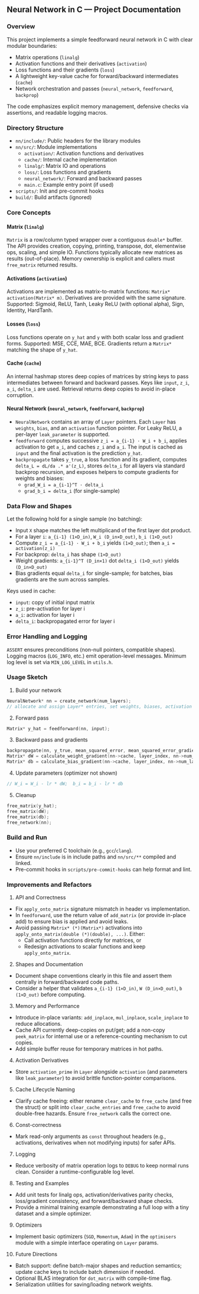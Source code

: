 ## Neural Network in C — Project Documentation

### Overview
This project implements a simple feedforward neural network in C with clear modular boundaries:
- Matrix operations (`linalg`)
- Activation functions and their derivatives (`activation`)
- Loss functions and their gradients (`loss`)
- A lightweight key-value cache for forward/backward intermediates (`cache`)
- Network orchestration and passes (`neural_network`, `feedforward`, `backprop`)

The code emphasizes explicit memory management, defensive checks via assertions, and readable logging macros.

### Directory Structure
- `nn/include/`: Public headers for the library modules
- `nn/src/`: Module implementations
  - `activation/`: Activation functions and derivatives
  - `cache/`: Internal cache implementation
  - `linalg/`: Matrix IO and operations
  - `loss/`: Loss functions and gradients
  - `neural_network/`: Forward and backward passes
  - `main.c`: Example entry point (if used)
- `scripts/`: Init and pre-commit hooks
- `build/`: Build artifacts (ignored)

### Core Concepts
#### Matrix (`linalg`)
`Matrix` is a row/column typed wrapper over a contiguous `double*` buffer. The API provides creation, copying, printing, transpose, dot, elementwise ops, scaling, and simple IO. Functions typically allocate new matrices as results (out-of-place). Memory ownership is explicit and callers must `free_matrix` returned results.

#### Activations (`activation`)
Activations are implemented as matrix-to-matrix functions: `Matrix* activation(Matrix* m)`. Derivatives are provided with the same signature. Supported: Sigmoid, ReLU, Tanh, Leaky ReLU (with optional alpha), Sign, Identity, HardTanh.

#### Losses (`loss`)
Loss functions operate on `y_hat` and `y` with both scalar loss and gradient forms. Supported: MSE, CCE, MAE, BCE. Gradients return a `Matrix*` matching the shape of `y_hat`.

#### Cache (`cache`)
An internal hashmap stores deep copies of matrices by string keys to pass intermediates between forward and backward passes. Keys like `input`, `z_i`, `a_i`, `delta_i` are used. Retrieval returns deep copies to avoid in-place corruption.

#### Neural Network (`neural_network`, `feedforward`, `backprop`)
- `NeuralNetwork` contains an array of `Layer` pointers. Each `Layer` has `weights`, `bias`, and an `activation` function pointer. For Leaky ReLU, a per-layer `leak_parameter` is supported.
- `feedforward` computes successive `z_i = a_{i-1} · W_i + b_i`, applies activation to get `a_i`, and caches `z_i` and `a_i`. The input is cached as `input` and the final activation is the prediction `y_hat`.
- `backpropagate` takes `y_true`, a loss function and its gradient, computes `delta_L = dL/da .* a'(z_L)`, stores `delta_i` for all layers via standard backprop recursion, and exposes helpers to compute gradients for weights and biases:
  - `grad_W_i = a_{i-1}^T · delta_i`
  - `grad_b_i = delta_i` (for single-sample)

### Data Flow and Shapes
Let the following hold for a single sample (no batching):
- Input `X` shape matches the left multiplicand of the first layer dot product.
- For a layer `i`: `a_{i-1} (1×D_in)`, `W_i (D_in×D_out)`, `b_i (1×D_out)`
- Compute `z_i = a_{i-1} · W_i + b_i` yields `(1×D_out)`; then `a_i = activation(z_i)`
- For backprop: `delta_i` has shape `(1×D_out)`
- Weight gradients: `a_{i-1}^T (D_in×1)` dot `delta_i (1×D_out)` yields `(D_in×D_out)`
- Bias gradients equal `delta_i` for single-sample; for batches, bias gradients are the sum across samples.

Keys used in cache:
- `input`: copy of initial input matrix
- `z_i`: pre-activation for layer i
- `a_i`: activation for layer i
- `delta_i`: backpropagated error for layer i

### Error Handling and Logging
`ASSERT` ensures preconditions (non-null pointers, compatible shapes). Logging macros (`LOG_INFO`, etc.) emit operation-level messages. Minimum log level is set via `MIN_LOG_LEVEL` in `utils.h`.

### Usage Sketch
1) Build your network
```c
NeuralNetwork* nn = create_network(num_layers);
// allocate and assign Layer* entries, set weights, biases, activation funcs
```

2) Forward pass
```c
Matrix* y_hat = feedforward(nn, input);
```

3) Backward pass and gradients
```c
backpropagate(nn, y_true, mean_squared_error, mean_squared_error_gradient);
Matrix* dW = calculate_weight_gradient(nn->cache, layer_index, nn->num_layers);
Matrix* db = calculate_bias_gradient(nn->cache, layer_index, nn->num_layers);
```

4) Update parameters (optimizer not shown)
```c
// W_i = W_i - lr * dW;  b_i = b_i - lr * db
```

5) Cleanup
```c
free_matrix(y_hat);
free_matrix(dW);
free_matrix(db);
free_network(nn);
```

### Build and Run
- Use your preferred C toolchain (e.g., `gcc`/`clang`).
- Ensure `nn/include` is in include paths and `nn/src/**` compiled and linked.
- Pre-commit hooks in `scripts/pre-commit-hooks` can help format and lint.

### Improvements and Refactors
1) API and Correctness
- Fix `apply_onto_matrix` signature mismatch in header vs implementation.
- In `feedforward`, use the return value of `add_matrix` (or provide in-place add) to ensure bias is applied and avoid leaks.
- Avoid passing `Matrix* (*)(Matrix*)` activations into `apply_onto_matrix(double (*)(double), ...)`. Either:
  - Call activation functions directly for matrices, or
  - Redesign activations to scalar functions and keep `apply_onto_matrix`.

2) Shapes and Documentation
- Document shape conventions clearly in this file and assert them centrally in forward/backward code paths.
- Consider a helper that validates `a_{i-1} (1×D_in)`, `W (D_in×D_out)`, `b (1×D_out)` before computing.

3) Memory and Performance
- Introduce in-place variants: `add_inplace`, `mul_inplace`, `scale_inplace` to reduce allocations.
- Cache API currently deep-copies on put/get; add a non-copy `peek_matrix` for internal use or a reference-counting mechanism to cut copies.
- Add simple buffer reuse for temporary matrices in hot paths.

4) Activation Derivatives
- Store `activation_prime` in `Layer` alongside `activation` (and parameters like `leak_parameter`) to avoid brittle function-pointer comparisons.

5) Cache Lifecycle Naming
- Clarify cache freeing: either rename `clear_cache` to `free_cache` (and free the struct) or split into `clear_cache_entries` and `free_cache` to avoid double-free hazards. Ensure `free_network` calls the correct one.

6) Const-correctness
- Mark read-only arguments as `const` throughout headers (e.g., activations, derivatives when not modifying inputs) for safer APIs.

7) Logging
- Reduce verbosity of matrix operation logs to `DEBUG` to keep normal runs clean. Consider a runtime-configurable log level.

8) Testing and Examples
- Add unit tests for linalg ops, activation/derivatives parity checks, loss/gradient consistency, and forward/backward shape checks.
- Provide a minimal training example demonstrating a full loop with a tiny dataset and a simple optimizer.

9) Optimizers
- Implement basic optimizers (`SGD`, `Momentum`, `Adam`) in the `optimisers` module with a simple interface operating on `Layer` params.

10) Future Directions
- Batch support: define batch-major shapes and reduction semantics; update cache keys to include batch dimension if needed.
- Optional BLAS integration for `dot_matrix` with compile-time flag.
- Serialization utilities for saving/loading network weights.



